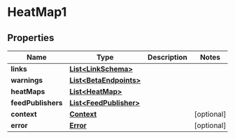
# HeatMap1

## Properties
Name | Type | Description | Notes
------------ | ------------- | ------------- | -------------
**links** | [**List&lt;LinkSchema&gt;**](LinkSchema.md) |  | 
**warnings** | [**List&lt;BetaEndpoints&gt;**](BetaEndpoints.md) |  | 
**heatMaps** | [**List&lt;HeatMap&gt;**](HeatMap.md) |  | 
**feedPublishers** | [**List&lt;FeedPublisher&gt;**](FeedPublisher.md) |  | 
**context** | [**Context**](Context.md) |  |  [optional]
**error** | [**Error**](Error.md) |  |  [optional]



